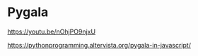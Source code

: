 <h1>Pygala</h1>



https://youtu.be/nOhjPO9njxU

https://pythonprogramming.altervista.org/pygala-in-javascript/

